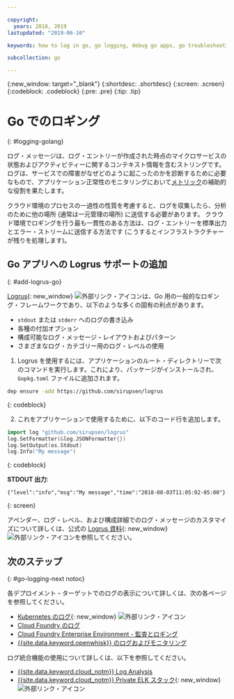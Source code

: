 ```yaml
---

copyright:
  years: 2018, 2019
lastupdated: "2019-06-10"

keywords: how to log in go, go logging, debug go apps, go troubleshooting, logrus go, go stdout

subcollection: go

---
```


{:new_window: target="_blank"}
{:shortdesc: .shortdesc}
{:screen: .screen}
{:codeblock: .codeblock}
{:pre: .pre}
{:tip: .tip}

# Go でのロギング
{: #logging-golang}

ログ・メッセージは、ログ・エントリーが作成された時点のマイクロサービスの状態およびアクティビティーに関するコンテキスト情報を含むストリングです。 ログは、サービスでの障害がなぜどのように起こったのかを診断するために必要なもので、アプリケーション正常性のモニタリングにおいて[メトリック](/docs/go?topic=go-go-appmetrics)の補助的な役割を果たします。

クラウド環境のプロセスの一過性の性質を考慮すると、ログを収集したら、分析のために他の場所 (通常は一元管理の場所) に送信する必要があります。 クラウド環境でロギングを行う最も一貫性のある方法は、ログ・エントリーを標準出力とエラー・ストリームに送信する方法です (こうするとインフラストラクチャーが残りを処理します)。

## Go アプリへの Logrus サポートの追加
{: #add-logrus-go}

[Logrus](https://github.com/sirupsen/logrus){: new_window} ![外部リンク・アイコン](../icons/launch-glyph.svg "外部リンク・アイコン")は、Go 用の一般的なロギング・フレームワークであり、以下のような多くの固有の利点があります。 
 * `stdout` または `stderr` へのログの書き込み
 * 各種の付加オプション
 * 構成可能なログ・メッセージ・レイアウトおよびパターン
 * さまざまなログ・カテゴリー用のログ・レベルの使用

1. Logrus を使用するには、アプリケーションのルート・ディレクトリーで次のコマンドを実行します。これにより、パッケージがインストールされ、`Gopkg.toml` ファイルに追加されます。
  ```bash
  dep ensure -add https://github.com/sirupsen/logrus
  ```
  {: codeblock}

2. これをアプリケーションで使用するために、以下のコード行を追加します。
  ```go
  import log "github.com/sirupsen/logrus"
  log.SetFormatter(&log.JSONFormatter{})
  log.SetOutput(os.Stdout)
  log.Info("My message")
  ```
  {: codeblock}

  **STDOUT 出力**:
  ```
  {"level":"info","msg":"My message","time":"2018-08-03T11:05:02-05:00"}
  ```
  {: screen}

アペンダー、ログ・レベル、および構成詳細でのログ・メッセージのカスタマイズについて詳しくは、公式の [Logrus 資料](https://godoc.org/gopkg.in/Sirupsen/logrus.v0){: new_window}  ![外部リンク・アイコン](../icons/launch-glyph.svg "外部リンク・アイコン")を参照してください。

## 次のステップ
{: #go-logging-next notoc}

各デプロイメント・ターゲットでのログの表示について詳しくは、次の各ページを参照してください。
* [Kubernetes のログ](https://kubernetes.io/docs/concepts/cluster-administration/logging/#basic-logging-in-kubernetes){: new_window} ![外部リンク・アイコン](../icons/launch-glyph.svg "外部リンク・アイコン")
* [Cloud Foundry のログ](/docs/services/CloudLogAnalysis/cfapps?topic=cloudloganalysis-logging_cf_apps)
* [Cloud Foundry Enterprise Environment - 監査とロギング](/docs/cloud-foundry?topic=cloud-foundry-auditing-logging#auditing-logging)
* [{{site.data.keyword.openwhisk}} のログおよびモニタリング](/docs/openwhisk?topic=cloud-functions-logs)

ログ統合機能の使用について詳しくは、以下を参照してください。
* [{{site.data.keyword.cloud_notm}} Log Analysis](/docs/services/CloudLogAnalysis?topic=cloudloganalysis-log_analysis_ov#log_analysis_ov)
* [{{site.data.keyword.cloud_notm}} Private ELK スタック](https://www.ibm.com/support/knowledgecenter/en/SSBS6K_2.1.0.2/manage_metrics/logging_elk.html){: new_window} ![外部リンク・アイコン](../icons/launch-glyph.svg "外部リンク・アイコン")
